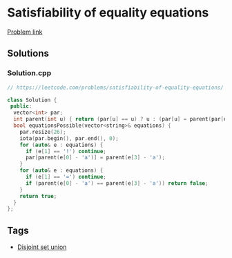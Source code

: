 # Satisfiability of equality equations

[Problem link](https://leetcode.com/problems/satisfiability-of-equality-equations/)

## Solutions


### Solution.cpp
```cpp
// https://leetcode.com/problems/satisfiability-of-equality-equations/

class Solution {
 public:
  vector<int> par;
  int parent(int u) { return (par[u] == u) ? u : (par[u] = parent(par[u])); }
  bool equationsPossible(vector<string>& equations) {
    par.resize(26);
    iota(par.begin(), par.end(), 0);
    for (auto& e : equations) {
      if (e[1] == '!') continue;
      par[parent(e[0] - 'a')] = parent(e[3] - 'a');
    }
    for (auto& e : equations) {
      if (e[1] == '=') continue;
      if (parent(e[0] - 'a') == parent(e[3] - 'a')) return false;
    }
    return true;
  }
};
```
## Tags

* [Disjoint set union](/README.md#Disjoint_set_union)
